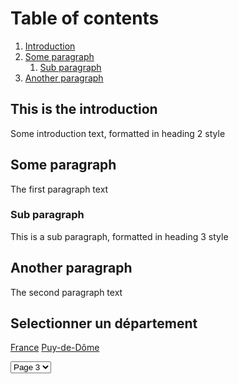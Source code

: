 
# Table of contents
1. [Introduction](#introduction)
2. [Some paragraph](#paragraph1)
    1. [Sub paragraph](#subparagraph1)
3. [Another paragraph](#paragraph2)

## This is the introduction <a name="introduction"></a>
Some introduction text, formatted in heading 2 style

## Some paragraph <a name="paragraph1"></a>
The first paragraph text

### Sub paragraph <a name="subparagraph1"></a>
This is a sub paragraph, formatted in heading 3 style

## Another paragraph <a name="paragraph2"></a>
The second paragraph text


## Selectionner un département
[France][Fr]
[Puy-de-Dôme][PdD]


[Fr]: https://github.com/smarcovici/Covid_19/blob/master/Analyse_confinement/Images/Evolution%20des%20hospitalisations%20par%20departement_France.png
[PdD]: https://github.com/smarcovici/Covid_19/blob/master/Analyse_confinement/Images/Evolution%20des%20hospitalisations%20par%20departement_Puy-de-Dôme.png

<select onchange="if(this.value!=''){ document.location.href=this.value }">
   <option value="">MENU</option>
   <option value="https://github.com/smarcovici/Covid_19/blob/master/Analyse_confinement/Images/Evolution%20des%20hospitalisations%20par%20departement_France.png">Page 1</option>
   <option value="http://www.monsite.com/page2.html">Page 2</option>
   <option value="http://www.monsite.com/page3.html" selected="selected">Page 3</option>
   <option value="http://www.monsite.com/page4.html">Page 4</option>
</select>
